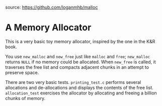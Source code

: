 
source: https://github.com/loganmhb/malloc

# A Memory Allocator

This is a very basic toy memory allocator, inspired by the one in the
K&R book.

You use `new_malloc` and `new_free` just like `malloc` and `free`;
`new_malloc` returns `NULL` if no memory could be allocated. When
`new_free` is called, it traverses the free list and compacts adjacent
chunks in an attempt to preserve space.

There are two very basic tests. `printing_test.c` performs several
allocations and de-allocations and displays the contents of the free
list. `allocation_test` exercises the allocator by allocating and
freeing a billion chunks of memory.
